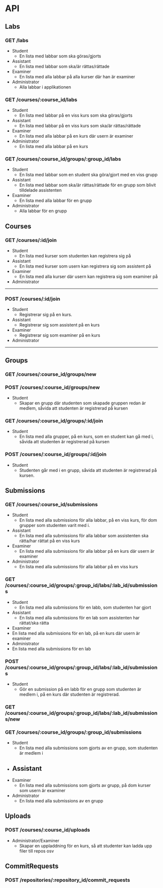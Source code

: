 # API

## Labs

### GET /labs

- Student
  - En lista med labbar som ska göras/gjorts
- Assistant
  - En lista med labbar som ska/är rättas/rättade
- Examiner
  - En lista med alla labbar på alla kurser där han är examiner
- Administrator
  - Alla labbar i applikationen

### GET /courses/:course_id/labs

- Student
  - En lista med labbar på en viss kurs som ska göras/gjorts
- Assistant
  - En lista med labbar på en viss kurs som ska/är rättas/rättade
- Examiner
  - En lista med alla labbar på en kurs där usern är examiner
- Administrator
  - En lista med alla labbar på en kurs

### GET /courses/:course_id/groups/:group_id/labs

- Student
  - En lista med labbar som en student ska göra/gjort med en viss grupp
- Assistant 
  - En lista med labbar som ska/är rättas/rättade för en grupp som blivit tilldelade assistenten
- Examiner
  - En lista med alla labbar för en grupp
- Administrator
  - Alla labbar för en grupp

## Courses

### GET /courses/:id/join

- Student
  - En lista med kurser som studenten kan registrera sig på
- Assistant
  - En lista med kurser som usern kan registrera sig som assistent på
- Examiner
  - En lista med alla kurser där usern kan registrera sig som examiner på
- Administrator
 ---

### POST /courses/:id/join

- Student
  - Registrerar sig på en kurs.
- Assistant
  - Registrerar sig som assistent på en kurs
- Examiner
  - Registrerar sig som examiner på en kurs
- Administrator
 ---

## Groups

### GET /courses/:course_id/groups/new



### POST /courses/:course_id/groups/new

- Student
  - Skapar en grupp där studenten som skapade gruppen redan är medlem, såvida att studenten är registrerad på kursen

### GET /courses/:course_id/groups/:id/join

- Student
  - En lista med alla grupper, på en kurs, som en student kan gå med i, såvida att studenten är registrerad på kursen

### POST /courses/:course_id/groups/:id/join

- Student
  - Studenten går med i en grupp, såvida att studenten är registrerad på kursen.

## Submissions

### GET /courses/:course_id/submissions

- Student
  - En lista med alla submissions för alla labbar, på en viss kurs, för dom grupper som studenten varit med i.
- Assistant
  - En lista med alla submissions för alla labbar som assistenten ska rätta/har rättat på en viss kurs
- Examiner
  - En lista med alla submissions för alla labbar på en kurs där usern är examiner
- Administrator
  - En lista med alla submissions för alla labbar på en viss kurs
 


### GET /courses/:course_id/groups/:group_id/labs/:lab_id/submissions

- Student
  - En lista med alla submissions för en labb, som studenten har gjort
- Assistant
  - En lista med alla submissions för en lab som assistenten har rättat/ska rätta
- Examiner
 - En lista med alla submissions för en lab, på en kurs där usern är examiner
- Administrator
 - En lista med alla submissions för en lab


### POST /courses/:course_id/groups/:group_id/labs/:lab_id/submissions

- Student
  - Gör en submission på en labb för en grupp som studenten är medlem i, på en kurs där studenten är registrerad. 

### GET /courses/:course_id/groups/:group_id/labs/:lab_id/submissions/new



### GET /courses/:course_id/groups/:group_id/submissions

- Student
  - En lista med alla submissions som gjorts av en grupp, som studenten är medlem i
- Assistant
  ---
- Examiner
   - En lista med alla submissions som gjorts av grupp, på dom kurser som usern är examiner
- Administrator
  - En lista med alla submissions av en grupp

## Uploads

### POST /courses/:course_id/uploads

- Administrator/Examiner
  - Skapar en uppladdning för en kurs, så att studenter kan ladda upp filer till repos osv

## CommitRequests

### POST /repositories/:repository_id/commit_requests

